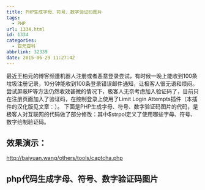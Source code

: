 ```yaml
---
title: PHP生成字母、符号、数字验证码图片
tags:
  - PHP
url: 1334.html
id: 1334
categories:
  - 百元百科
abbrlink: 32339
date: 2015-06-29 11:27:42
---
```


最近王柏元的博客频遭机器人注册或者恶意登录尝试，有时候一晚上能收到100条垃圾注册记录，10分钟能收到100条登录错误邮件通知，让极客人很无语和烦闷。尝试屏蔽IP等方法仍然收效甚微的情况下，极客人无奈考虑加入验证码了，目前只在注册页面加入了验证码，在控制登录上使用了Limit Login Attempts插件（本插件的汉化版见文章：）。 下面是PHP生成字母、符号、数字验证码图片的代码，是极客人对互联网的代码做了部分修改：其中$strpol定义了使用哪些字母、符号、数字绘制验证码。

效果演示：
-----

http://baiyuan.wang/others/tools/captcha.php

php代码生成字母、符号、数字验证码图片
--------------------

<?php  
session_start();
//生成验证码图片
Header("Content-type: image/PNG");
$im = imagecreate(55,22); // 画一张55*122的图片
$back = ImageColorAllocate($im, rand(220,255),rand(220,255),rand(220,255)); // 定义背景颜色RGB值220-255之间的随机数，背景相当较亮
imagefill($im,0,0,$back); //把背景颜色填充到刚刚画出来的图片中
$vcodes = "";

//生成4位数字
for($i=0;$i<4;$i++){
$font = ImageColorAllocate($im, rand(50,200),rand(50,200),rand(50,200)); // 生成随机颜色
$strPol = "123456789ABCDEFGHIJKLMNabcdefghijklm@#&+?$";//随机字符串，定义你的验证码显示哪些字符
$max = strlen($strPol)-1;
$authnum=$strPol\[rand(0,$max)\];//随机选择字符
$vcodes.=$authnum;
//将随机字符串画到画布中，大小为5，字符间距离rand(9,12),形成交错和高低起伏
imagestring($im,5, 5+$i*rand(9,12),rand(1,6), $authnum, $font);
}
$_SESSION\['captcha'\] = $vcodes;

for($i=0;$i<100;$i++) //加入干扰象素
{
$randcolor = ImageColorallocate($im,rand(150,200),rand(100,255),rand(0,255));
imagesetpixel($im, rand()%70 , rand()%30 , $randcolor); // 画像素点函数
}
ImagePNG($im);
ImageDestroy($im);
?>